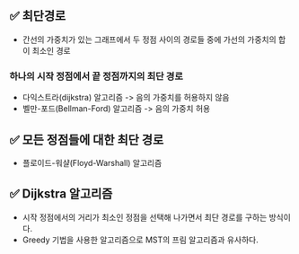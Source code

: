 ## ✅ 최단경로
- 간선의 가중치가 있는 그래프에서 두 정점 사이의 경로들 중에 가선의 가중치의 합이 최소인 경로

### 하나의 시작 정점에서 끝 정점까지의 최단 경로
- 다익스트라(dijkstra) 알고리즘
  -> 음의 가중치를 허용하지 않음
- 벨만-포드(Bellman-Ford) 알고리즘
  -> 음의 가중치 허용
  
## ✅ 모든 정점들에 대한 최단 경로
- 플로이드-워샬(Floyd-Warshall) 알고리즘

## ✅ Dijkstra 알고리즘
- 시작 정점에서의 거리가 최소인 정점을 선택해 나가면서 최단 경로를 구하는 방식이다.
- Greedy 기법을 사용한 알고리즘으로 MST의 프림 알고리즘과 유사하다.
